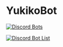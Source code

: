# YukikoBot
[![Discord Bots](https://discordbots.org/api/widget/447493600167591936.svg)](https://discordbots.org/bot/447493600167591936)

[![Discord Bot List](https://discordbotlist.com/bots/447493600167591936/widget)](https://discordbotlist.com/bots/447493600167591936)

